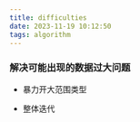 ```yaml
---
title: difficulties
date: 2023-11-19 10:12:50
tags: algorithm
---
```

### 解决可能出现的数据过大问题

* 暴力开大范围类型

* 整体迭代
